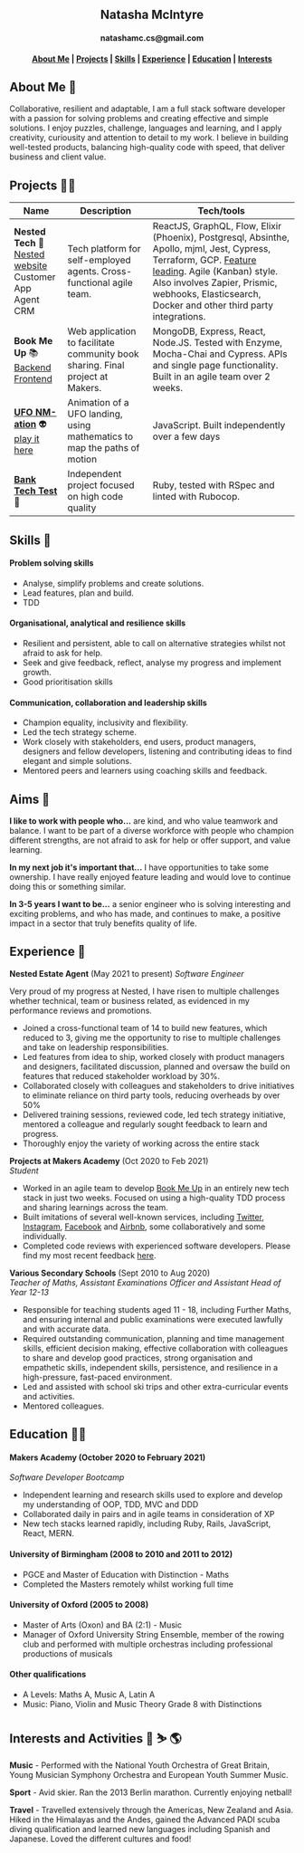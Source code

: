 <h2 align=center>Natasha McIntyre</h2>
<h4 align=center>natashamc.cs@gmail.com</h4>

<h4 align=center><a href="https://github.com/natashamcintyre/CV/blob/master/README.md#About-Me">About Me</a> | <a href="https://github.com/natashamcintyre/CV/blob/master/README.md#Projects">Projects</a> | <a href="https://github.com/natashamcintyre/CV/blob/master/README.md#Skills">Skills</a> | <a href="https://github.com/natashamcintyre/CV/blob/master/README.md#Experience">Experience</a> | <a href="https://github.com/natashamcintyre/CV/blob/master/README.md#Education">Education</a> | <a href="https://github.com/natashamcintyre/CV/blob/master/README.md#Interests">Interests</a></h4>

## About Me :wave:

Collaborative, resilient and adaptable, I am a full stack software developer with a passion for solving problems and creating effective and simple solutions. I enjoy puzzles, challenge, languages and learning, and I apply creativity, curiousity and attention to detail to my work. I believe in building well-tested products, balancing high-quality code with speed, that deliver business and client value.

## Projects :woman_technologist:

| Name           | Description       | Tech/tools        |
| -------------- | ----------------- | ----------------- |
| **Nested Tech** :house_with_garden: <br /> [Nested website](https://nested.com) <br /> Customer App <br /> Agent CRM | Tech platform for self-employed agents. Cross-functional agile team. | ReactJS, GraphQL, Flow, Elixir (Phoenix), Postgresql, Absinthe, Apollo, mjml, Jest, Cypress, Terraform, GCP. [Feature leading](https://nested.com/blog/posts/feature-lead-engineers-ship-better-products-faster). Agile (Kanban) style. Also involves Zapier, Prismic, webhooks, Elasticsearch, Docker and other third party integrations.
| **Book Me Up** :books: <br /> [Backend](https://github.com/natashamcintyre/bookmeup-api) [Frontend](https://github.com/natashamcintyre/bookmeup) | Web application to facilitate community book sharing. Final project at Makers. | MongoDB, Express, React, Node.JS. Tested with Enzyme, Mocha-Chai and Cypress. APIs and single page functionality. Built in an agile team over 2 weeks.|
| [**UFO NM-ation**](https://github.com/natashamcintyre/ufo-animation) :alien: <br /> [play it here](https://ufo-nm-ation.herokuapp.com/) | Animation of a UFO landing, using mathematics to map the paths of motion | JavaScript. Built independently over a few days |
| [**Bank Tech Test**](https://github.com/natashamcintyre/bank-tech-test) :bank: | Independent project focused on high code quality | Ruby, tested with RSpec and linted with Rubocop. |

## Skills :bow_and_arrow:

#### Problem solving skills

- Analyse, simplify problems and create solutions.
- Lead features, plan and build.
- TDD

#### Organisational, analytical and resilience skills

- Resilient and persistent, able to call on alternative strategies whilst not afraid to ask for help.
- Seek and give feedback, reflect, analyse my progress and implement growth.
- Good prioritisation skills

#### Communication, collaboration and leadership skills

- Champion equality, inclusivity and flexibility.
- Led the tech strategy scheme.
- Work closely with stakeholders, end users, product managers, designers and fellow developers, listening and contributing ideas to find elegant and simple solutions.
- Mentored peers and learners using coaching skills and feedback.


## Aims :rocket:
**I like to work with people who...**
are kind, and who value teamwork and balance. I want to be part of a diverse workforce with people who champion different strengths, are not afraid to ask for help or offer support, and value learning.

**In my next job it's important that...**
I have opportunities to take some ownership. I have really enjoyed feature leading and would love to continue doing this or something similar.

**In 3-5 years I want to be...**
a senior engineer who is solving interesting and exciting problems, and who has made, and continues to make, a positive impact in a sector that truly benefits quality of life.

## Experience :owl:

**Nested Estate Agent** (May 2021 to present)
_Software Engineer_

Very proud of my progress at Nested, I have risen to multiple challenges whether technical, team or business related, as evidenced in my performance reviews and promotions.

- Joined a cross-functional team of 14 to build new features, which reduced to 3, giving me the opportunity to rise to multiple challenges and take on leadership responsibilities.
- Led features from idea to ship, worked closely with product managers and designers, facilitated discussion, planned and oversaw the build on features that reduced stakeholder workload by 30%.
- Collaborated closely with colleagues and stakeholders to drive initiatives to eliminate reliance on third party tools, reducing overheads by over 50%
- Delivered training sessions, reviewed code, led tech strategy initiative, mentored a colleague and regularly sought feedback to learn and progress.
- Thoroughly enjoy the variety of working across the entire stack


**Projects at Makers Academy** (Oct 2020 to Feb 2021)  
_Student_

- Worked in an agile team to develop [Book Me Up](https://github.com/natashamcintyre/CV/blob/master/README.md#Projects) in an entirely new tech stack in just two weeks. Focused on using a high-quality TDD process and sharing learnings across the team.
- Built imitations of several well-known services, including [Twitter](https://github.com/natashamcintyre/chitter-challenge), [Instagram](https://github.com/natashamcintyre/instagram-challenge), [Facebook](https://github.com/natashamcintyre/acebook-JAANIS) and [Airbnb](https://github.com/natashamcintyre/makersbnb_challenge), some collaboratively and some individually.
- Completed code reviews with experienced software developers. Please find my most recent feedback [here](https://github.com/natashamcintyre/CV/blob/master/Review-Feedback-Natasha-McIntyre-2021-03-26%20feedback.pdf).

**Various Secondary Schools** (Sept 2010 to Aug 2020)  
_Teacher of Maths, Assistant Examinations Officer and Assistant Head of Year 12-13_

- Responsible for teaching students aged 11 - 18, including Further Maths, and ensuring internal and public examinations were executed lawfully and with accurate data.
- Required outstanding communication, planning and time management skills, efficient decision making, effective collaboration with colleagues to share and develop good practices, strong organisation and empathetic skills, independent skills, persistence, and resilience in a high-pressure, fast-paced environment.
- Led and assisted with school ski trips and other extra-curricular events and activities.
- Mentored colleagues.

## Education :woman_student:

#### Makers Academy (October 2020 to February 2021)
_Software Developer Bootcamp_

- Independent learning and research skills used to explore and develop my understanding of OOP, TDD, MVC and DDD
- Collaborated daily in pairs and in agile teams in consideration of XP
- New tech stacks learned rapidly, including Ruby, Rails, JavaScript, React, MERN.

#### University of Birmingham (2008 to 2010 and 2011 to 2012)

- PGCE and Master of Education with Distinction - Maths
- Completed the Masters remotely whilst working full time

#### University of Oxford (2005 to 2008)

- Master of Arts (Oxon) and BA (2:1) - Music
- Manager of Oxford University String Ensemble, member of the rowing club and performed with multiple orchestras including professional productions of musicals

#### Other qualifications

- A Levels: Maths A, Music A, Latin A
- Music: Piano, Violin and Music Theory Grade 8 with Distinctions

## Interests and Activities :musical_keyboard: :skier: :earth_americas:

**Music** - Performed with the National Youth Orchestra of Great Britain, Young Musician Symphony Orchestra and European Youth Summer Music.  

**Sport** - Avid skier. Ran the 2013 Berlin marathon. Currently enjoying netball!

**Travel** - Travelled extensively through the Americas, New Zealand and Asia. Hiked in the Himalayas and the Andes, gained the Advanced PADI scuba diving qualification and learned new languages including Spanish and Japanese. Loved the different cultures and food!
